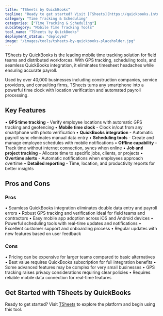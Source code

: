 ```yaml
---
title: "TSheets by QuickBooks"
tagline: "Ready to get started? Visit [TSheets](https://quickbooks.intuit.com/time-tracking) to explore the platform and begin using this tool...."
category: "Time Tracking & Scheduling"
categories: ["Time Tracking & Scheduling"]
subcategory: "Mobile Time Tracking Tools"
tool_name: "TSheets by QuickBooks"
deployment_status: "deployed"
image: "/images/tools/tsheets-by-quickbooks-placeholder.jpg"
---
```

TSheets by QuickBooks is the leading mobile time tracking solution for field teams and distributed workforces. With GPS tracking, scheduling tools, and seamless QuickBooks integration, it eliminates timesheet headaches while ensuring accurate payroll.

Used by over 40,000 businesses including construction companies, service providers, and consulting firms, TSheets turns any smartphone into a powerful time clock with location verification and automated payroll processing.

## Key Features

• **GPS time tracking** - Verify employee locations with automatic GPS tracking and geofencing
• **Mobile time clock** - Clock in/out from any smartphone with photo verification
• **QuickBooks integration** - Automatic payroll sync eliminates manual data entry
• **Scheduling tools** - Create and manage employee schedules with mobile notifications
• **Offline capability** - Track time without internet connection, syncs when online
• **Job and project tracking** - Allocate time to specific jobs, clients, or projects
• **Overtime alerts** - Automatic notifications when employees approach overtime
• **Detailed reporting** - Time, location, and productivity reports for better insights

## Pros and Cons

### Pros
• Seamless QuickBooks integration eliminates double data entry and payroll errors
• Robust GPS tracking and verification ideal for field teams and contractors
• Easy mobile app adoption across iOS and Android devices
• Powerful scheduling tools with real-time updates and notifications
• Excellent customer support and onboarding process
• Regular updates with new features based on user feedback

### Cons
• Pricing can be expensive for larger teams compared to basic alternatives
• Best value requires QuickBooks subscription for full integration benefits
• Some advanced features may be complex for very small businesses
• GPS tracking raises privacy considerations requiring clear policies
• Requires reliable mobile data connection for real-time features

## Get Started with TSheets by QuickBooks

Ready to get started? Visit [TSheets](https://quickbooks.intuit.com/time-tracking) to explore the platform and begin using this tool.